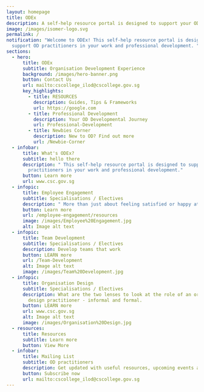 ```yaml
---
layout: homepage
title: ODEx
description: A self-help resource portal is designed to support your OD practice.
image: /images/isomer-logo.svg
permalink: /
notification: "Welcome to ODEx! This self-help resource portal is designed to
  support OD practitioners in your work and professional development. "
sections:
  - hero:
      title: ODEx
      subtitle: Organisation Development Experience
      background: /images/hero-banner.png
      button: Contact Us
      url: mailto:cscollege_ilod@cscollege.gov.sg
      key_highlights:
        - title: RESOURCES
          description: Guides, Tips & Frameworks
          url: https://google.com
        - title: Professional Development
          description: Your OD Developmental Journey
          url: Professional-Development
        - title: Newbies Corner
          description: New to OD? Find out more
          url: /Newbie-Corner
  - infobar:
      title: What's ODEx?
      subtitle: hello there
      description: " This self-help resource portal is designed to support OD
        practitioners in your work and professional development."
      button: Learn more
      url: www.csc.gov.sg
  - infopic:
      title: Employee Engagement
      subtitle: Specialisations / Electives
      description: " More than just about feeling satisfied or happy at work"
      button: Learn more
      url: /employee-engagement/resources
      image: /images/Employee%20Engagement.jpg
      alt: Image alt text
  - infopic:
      title: Team Development
      subtitle: Specialisations / Electives
      description: Develop teams that work
      button: LEARN more
      url: /Team-Development
      alt: Image alt text
      image: /images/Team%20Development.jpg
  - infopic:
      title: Organisation Design
      subtitle: Specialisations / Electives
      description: What are the two lenses to look at the role of an organisation
        design practitioner - informal and formal.
      button: LEARN more
      url: www.csc.gov.sg
      alt: Image alt text
      image: /images/Organisation%20Design.jpg
  - resources:
      title: Resources
      subtitle: Learn more
      button: View More
  - infobar:
      title: Mailing List
      subtitle: OD practitioners
      description: Get updated with useful resources, upcoming events and programmes
      button: Subscribe now
      url: mailto:cscollege_ilod@cscollege.gov.sg
---
```

